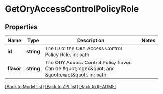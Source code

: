# GetOryAccessControlPolicyRole

## Properties
Name | Type | Description | Notes
------------ | ------------- | ------------- | -------------
**id** | **string** | The ID of the ORY Access Control Policy Role.  in: path | 
**flavor** | **string** | The ORY Access Control Policy flavor. Can be \&quot;regex\&quot; and \&quot;exact\&quot;.  in: path | 

[[Back to Model list]](../README.md#documentation-for-models) [[Back to API list]](../README.md#documentation-for-api-endpoints) [[Back to README]](../README.md)


